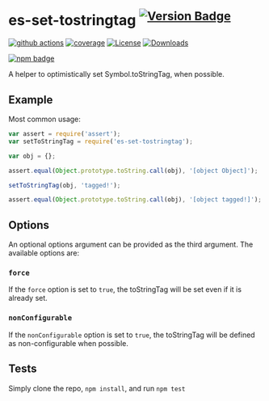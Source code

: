 # es-set-tostringtag <sup>[![Version Badge][npm-version-svg]][package-url]</sup>

[![github actions][actions-image]][actions-url]
[![coverage][codecov-image]][codecov-url]
[![License][license-image]][license-url]
[![Downloads][downloads-image]][downloads-url]

[![npm badge][npm-badge-png]][package-url]

A helper to optimistically set Symbol.toStringTag, when possible.

## Example
Most common usage:
```js
var assert = require('assert');
var setToStringTag = require('es-set-tostringtag');

var obj = {};

assert.equal(Object.prototype.toString.call(obj), '[object Object]');

setToStringTag(obj, 'tagged!');

assert.equal(Object.prototype.toString.call(obj), '[object tagged!]');
```

## Options
An optional options argument can be provided as the third argument. The available options are:

### `force`
If the `force` option is set to `true`, the toStringTag will be set even if it is already set.

### `nonConfigurable`
If the `nonConfigurable` option is set to `true`, the toStringTag will be defined as non-configurable when possible.

## Tests
Simply clone the repo, `npm install`, and run `npm test`

[package-url]: https://npmjs.com/package/es-set-tostringtag
[npm-version-svg]: https://versionbadg.es/es-shims/es-set-tostringtag.svg
[deps-svg]: https://david-dm.org/es-shims/es-set-tostringtag.svg
[deps-url]: https://david-dm.org/es-shims/es-set-tostringtag
[dev-deps-svg]: https://david-dm.org/es-shims/es-set-tostringtag/dev-status.svg
[dev-deps-url]: https://david-dm.org/es-shims/es-set-tostringtag#info=devDependencies
[npm-badge-png]: https://nodei.co/npm/es-set-tostringtag.png?downloads=true&stars=true
[license-image]: https://img.shields.io/npm/l/es-set-tostringtag.svg
[license-url]: LICENSE
[downloads-image]: https://img.shields.io/npm/dm/es-set-tostringtag.svg
[downloads-url]: https://npm-stat.com/charts.html?package=es-set-tostringtag
[codecov-image]: https://codecov.io/gh/es-shims/es-set-tostringtag/branch/main/graphs/badge.svg
[codecov-url]: https://app.codecov.io/gh/es-shims/es-set-tostringtag/
[actions-image]: https://img.shields.io/endpoint?url=https://github-actions-badge-u3jn4tfpocch.runkit.sh/es-shims/es-set-tostringtag
[actions-url]: https://github.com/es-shims/es-set-tostringtag/actions

